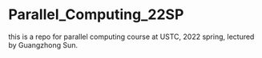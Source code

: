 # Parallel_Computing_22SP
this is a repo for parallel computing course at USTC, 2022 spring, lectured by Guangzhong Sun.
